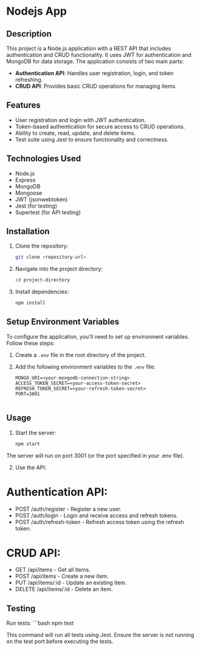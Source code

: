 # Nodejs App

## Description

This project is a Node.js application with a REST API that includes authentication and CRUD functionality. It uses JWT for authentication and MongoDB for data storage. The application consists of two main parts:
- **Authentication API**: Handles user registration, login, and token refreshing.
- **CRUD API**: Provides basic CRUD operations for managing items.

## Features

- User registration and login with JWT authentication.
- Token-based authentication for secure access to CRUD operations.
- Ability to create, read, update, and delete items.
- Test suite using Jest to ensure functionality and correctness.

## Technologies Used

- Node.js
- Express
- MongoDB
- Mongoose
- JWT (jsonwebtoken)
- Jest (for testing)
- Supertest (for API testing)

## Installation

1. Clone the repository:

   ```bash
   git clone <repository-url>

2. Navigate into the project directory:

    ```bash
    cd project-directory

3. Install dependencies:

    ```bash
    npm install

## Setup Environment Variables

To configure the application, you'll need to set up environment variables. Follow these steps:

1. Create a `.env` file in the root directory of the project.

2. Add the following environment variables to the `.env` file:

   ```env
   MONGO_URI=<your-mongodb-connection-string>
   ACCESS_TOKEN_SECRET=<your-access-token-secret>
   REFRESH_TOKEN_SECRET=<your-refresh-token-secret>
   PORT=3001


## Usage

1. Start the server:
    ```bash
    npm start

The server will run on port 3001 (or the port specified in your .env file).

2.  Use the API:

# Authentication API:

- POST /auth/register - Register a new user.
- POST /auth/login - Login and receive access and refresh tokens.
- POST /auth/refresh-token - Refresh access token using the refresh token.

# CRUD API:

- GET /api/items - Get all items.
- POST /api/items - Create a new item.
- PUT /api/items/:id - Update an existing item.
- DELETE /api/items/:id - Delete an item.

## Testing

Run tests:
     ```bash
    npm test
    
   This command will run all tests using Jest. Ensure the server is not running on the test port before executing the tests.
